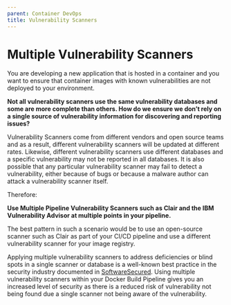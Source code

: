 ```yaml
---
parent: Container DevOps
title: Vulnerability Scanners
---
```

# Multiple Vulnerability Scanners

You are developing a new application that is hosted in a container and you want to ensure that container images with known vulnerabilities are not deployed to your environment.

**Not all vulnerability scanners use the same vulnerability databases and some are more complete than others. How do we ensure we don’t rely on a single source of vulnerability information for discovering and reporting issues?**

Vulnerability Scanners come from different vendors and open source teams and as a result, different vulnerability scanners will be updated at different rates.  Likewise, different vulnerability scanners use different databases and a specific vulnerability may not be reported in all databases.  It is also possible that any particular vulnerability scanner may fail to detect a vulnerability, either because of bugs or because a malware author can attack a vulnerability scanner itself. 

Therefore:

**Use Multiple Pipeline Vulnerability Scanners such as Clair and the IBM Vulnerability Advisor at multiple points in your pipeline.**

The best pattern in such a scenario would be to use an open-source scanner such as Clair as part of your CI/CD pipeline and use a different vulnerability scanner for your image registry.

Applying multiple vulnerability scanners to address deficiencies or blind spots in a single scanner or database is a well-known best practice in the security industry documented in [SoftwareSecured](https://www.softwaresecured.com/choosing-a-vulnerability-scanner/).  Using multiple vulnerability scanners within your Docker Build Pipeline gives you an increased level of security as there is a reduced risk of vulnerability not being found due a single scanner not being aware of the vulnerability.
